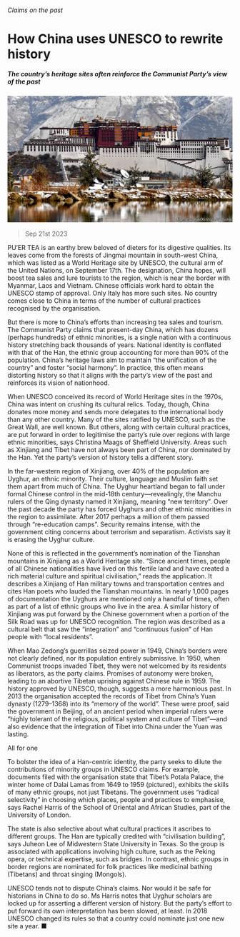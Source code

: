 ###### Claims on the past

# How China uses UNESCO to rewrite history 

##### The country’s heritage sites often reinforce the Communist Party’s view of the past 

![image](images/20230923_CNP002.jpg) 

> Sep 21st 2023 

PU’ER TEA is an earthy brew beloved of dieters for its digestive qualities. Its leaves come from the forests of Jingmai mountain in south-west China, which was listed as a World Heritage site by UNESCO, the cultural arm of the United Nations, on September 17th. The designation, China hopes, will boost tea sales and lure tourists to the region, which is near the border with Myanmar, Laos and Vietnam. Chinese officials work hard to obtain the UNESCO stamp of approval. Only Italy has more such sites. No country comes close to China in terms of the number of cultural practices recognised by the organisation.

But there is more to China’s efforts than increasing tea sales and tourism. The Communist Party claims that present-day China, which has dozens (perhaps hundreds) of ethnic minorities, is a single nation with a continuous history stretching back thousands of years. National identity is conflated with that of the Han, the ethnic group accounting for more than 90% of the population. China’s heritage laws aim to maintain “the unification of the country” and foster “social harmony”. In practice, this often means distorting history so that it aligns with the party’s view of the past and reinforces its vision of nationhood.

When UNESCO conceived its record of World Heritage sites in the 1970s, China was intent on crushing its cultural relics. Today, though, China donates more money and sends more delegates to the international body than any other country. Many of the sites ratified by UNESCO, such as the Great Wall, are well known. But others, along with certain cultural practices, are put forward in order to legitimise the party’s rule over regions with large ethnic minorities, says Christina Maags of Sheffield University. Areas such as Xinjiang and Tibet have not always been part of China, nor dominated by the Han. Yet the party’s version of history tells a different story. 

In the far-western region of Xinjiang, over 40% of the population are Uyghur, an ethnic minority. Their culture, language and Muslim faith set them apart from much of China. The Uyghur heartland began to fall under formal Chinese control in the mid-18th century—revealingly, the Manchu rulers of the Qing dynasty named it Xinjiang, meaning “new territory”. Over the past decade the party has forced Uyghurs and other ethnic minorities in the region to assimilate. After 2017 perhaps a million of them passed through “re-education camps”. Security remains intense, with the government citing concerns about terrorism and separatism. Activists say it is erasing the Uyghur culture.

None of this is reflected in the government’s nomination of the Tianshan mountains in Xinjiang as a World Heritage site. “Since ancient times, people of all Chinese nationalities have lived on this fertile land and have created a rich material culture and spiritual civilisation,” reads the application. It describes a Xinjiang of Han military towns and transportation centres and cites Han poets who lauded the Tianshan mountains. In nearly 1,000 pages of documentation the Uyghurs are mentioned only a handful of times, often as part of a list of ethnic groups who live in the area. A similar history of Xinjiang was put forward by the Chinese government when a portion of the Silk Road was up for UNESCO recognition. The region was described as a cultural belt that saw the “integration” and “continuous fusion” of Han people with “local residents”.

When Mao Zedong’s guerrillas seized power in 1949, China’s borders were not clearly defined, nor its population entirely submissive. In 1950, when Communist troops invaded Tibet, they were not welcomed by its residents as liberators, as the party claims. Promises of autonomy were broken, leading to an abortive Tibetan uprising against Chinese rule in 1959. The history approved by UNESCO, though, suggests a more harmonious past. In 2013 the organisation accepted the records of Tibet from China’s Yuan dynasty (1279–1368) into its “memory of the world”. These were proof, said the government in Beijing, of an ancient period when imperial rulers were “highly tolerant of the religious, political system and culture of Tibet”—and also evidence that the integration of Tibet into China under the Yuan was lasting.

All for one

To bolster the idea of a Han-centric identity, the party seeks to dilute the contributions of minority groups in UNESCO claims. For example, documents filed with the organisation state that Tibet’s Potala Palace, the winter home of Dalai Lamas from 1649 to 1959 (pictured), exhibits the skills of many ethnic groups, not just Tibetans. The government uses “radical selectivity” in choosing which places, people and practices to emphasise, says Rachel Harris of the School of Oriental and African Studies, part of the University of London. 

The state is also selective about what cultural practices it ascribes to different groups. The Han are typically credited with “civilisation building”, says Juheon Lee of Midwestern State University in Texas. So the group is associated with applications involving high culture, such as the Peking opera, or technical expertise, such as bridges. In contrast, ethnic groups in border regions are nominated for folk practices like medicinal bathing (Tibetans) and throat singing (Mongols).

UNESCO tends not to dispute China’s claims. Nor would it be safe for historians in China to do so. Ms Harris notes that Uyghur scholars are locked up for asserting a different version of history. But the party’s effort to put forward its own interpretation has been slowed, at least. In 2018 UNESCO changed its rules so that a country could nominate just one new site a year. ■


